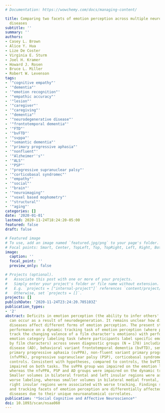 ```yaml
---
# Documentation: https://wowchemy.com/docs/managing-content/

title: Comparing two facets of emotion perception across multiple neurodegenerative
  diseases
subtitle: ''
summary: ''
authors:
- Casey L. Brown
- Alice Y. Hua
- Lize De Coster
- Virginia E. Sturm
- Joel H. Kramer
- Howard J. Rosen
- Bruce L. Miller
- Robert W. Levenson
tags:
- '"cognitive empathy"'
- '"dementia"'
- '"emotion recognition"'
- '"empathic accuracy"'
- '"lesion"'
- '"caregiver"'
- '"caregiving"'
- '"dementia"'
- '"neurodegenerative disease"'
- '"frontotemporal dementia"'
- '"FTD"'
- '"bvFTD"'
- '"svppa"'
- '"semantic dementia"'
- '"primary progressive aphasia"'
- '"nonfluent"'
- '"Alzheimer''s"'
- '"ALS"'
- '"PSP"'
- '"progressive supranuclear palsy"'
- '"corticobasal syndromec"'
- '"empathy"'
- '"social"'
- '"brain"'
- '"neuroimaging"'
- '"voxel based mophometry"'
- '"structural"'
- '"aging"'
categories: []
date: '2020-01-01'
lastmod: 2020-11-24T18:24:20-05:00
featured: false
draft: false

# Featured image
# To use, add an image named `featured.jpg/png` to your page's folder.
# Focal points: Smart, Center, TopLeft, Top, TopRight, Left, Right, BottomLeft, Bottom, BottomRight.
image:
  caption: ''
  focal_point: ''
  preview_only: false

# Projects (optional).
#   Associate this post with one or more of your projects.
#   Simply enter your project's folder or file name without extension.
#   E.g. `projects = ["internal-project"]` references `content/project/deep-learning/index.md`.
#   Otherwise, set `projects = []`.
projects: []
publishDate: '2020-11-24T23:24:20.705103Z'
publication_types:
- '2'
abstract: Deficits in emotion perception (the ability to infer others' emotions accurately)
  can occur as a result of neurodegeneration. It remains unclear how different neurodegenerative
  diseases affect different forms of emotion perception. The present study compares
  performance on a dynamic tracking task of emotion perception (where participants
  track the changing valence of a film character's emotions) with performance on an
  emotion category labeling task (where participants label specific emotions portrayed
  by film characters) across seven diagnostic groups (N = 178) including Alzheimer's
  disease (AD), behavioral variant frontotemporal dementia (bvFTD), semantic variant
  primary progressive aphasia (svPPA), non-fluent variant primary progressive aphasia
  (nfvPPA), progressive supranuclear palsy (PSP), corticobasal syndrome and healthy
  controls. Consistent with hypotheses, compared to controls, the bvFTD group was
  impaired on both tasks. The svPPA group was impaired on the emotion labeling task,
  whereas the nfvPPA, PSP and AD groups were impaired on the dynamic tracking task.
  Smaller volumes in bilateral frontal and left insular regions were associated with
  worse labeling, whereas smaller volumes in bilateral medial frontal, temporal and
  right insular regions were associated with worse tracking. Findings suggest labeling
  and tracking facets of emotion perception are differentially affected across neurodegenerative
  diseases due to their unique neuroanatomical correlates.
publication: '*Social Cognitive and Affective Neuroscience*'
doi: 10.1093/scan/nsaa060
---
```

